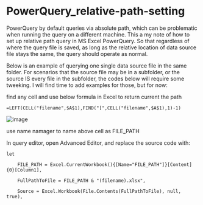 # PowerQuery_relative-path-setting
PowerQuery by default queries via absolute path, which can be problematic when running the query on a different machine. This a my note of how to set up relative path query in MS Excel PowerQuery. So that regardless of where the query file is saved, as long as the relative location of data source file stays the same, the query should operate as normal.

Below is an example of querying one single data source file in the same folder. For scenarios that the source file may be in a subfolder, or the source IS every file in the subfolder, the codes below will require some tweeking. I will find time to add examples for those, but for now:

find any cell and use below formula in Excel to return current the path

    =LEFT(CELL("filename",$A$1),FIND("[",CELL("filename",$A$1),1)-1)

![image](https://user-images.githubusercontent.com/117622597/231323028-c147bb83-dc07-42de-86d2-f936b4bc8947.png)

use name namager to name above cell as FILE_PATH

In query editor, open Advanced Editor, and replace the source code with:

    let

        FILE_PATH = Excel.CurrentWorkbook(){[Name="FILE_PATH"]}[Content]{0}[Column1],
    
        FullPathToFile = FILE_PATH & "(filename).xlsx",

        Source = Excel.Workbook(File.Contents(FullPathToFile), null, true),
